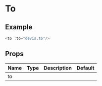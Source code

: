 # To

## Example

<to-demo/>

``` js
<to :to="devis.to"/>
```

## Props
Name | Type   | Description | Default
---- | :----: | ----------- | -----
to   |        |             | 